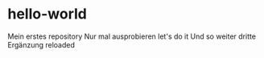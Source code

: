# hello-world
Mein erstes repository
Nur mal ausprobieren
let's do it
Und so weiter
dritte Ergänzung reloaded
